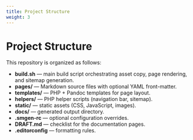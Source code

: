 ```yaml
---
title: Project Structure
weight: 3
---
```


# Project Structure

This repository is organized as follows:

- **build.sh** — main build script orchestrating asset copy, page rendering, and sitemap generation.
- **pages/** — Markdown source files with optional YAML front-matter.
- **templates/** — PHP + Pandoc templates for page layout.
- **helpers/** — PHP helper scripts (navigation bar, sitemap).
- **static/** — static assets (CSS, JavaScript, images).
- **docs/** — generated output directory.
- **.smgen-rc** — optional configuration overrides.
- **DRAFT.md** — checklist for the documentation pages.
- **.editorconfig** — formatting rules.
